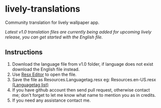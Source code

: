 # lively-translations
Community translation for lively wallpaper app.

*Latest v1.0 translation files are currently being added for upcoming lively release, you can get started with the English file.*
## Instructions 
 1. Download the language file from v1.0 folder, if language does not exist download the English file instead.
 2. Use [Resx Editor](https://sourceforge.net/projects/resx/) to open the file.
 3. Save the file as Resources.Languagetag.resx eg: Resources.en-US.resx
 [(Languagetag list)](https://docs.microsoft.com/en-us/openspecs/windows_protocols/ms-lcid/a9eac961-e77d-41a6-90a5-ce1a8b0cdb9c)
 4. If you have github account then send pull request, otherwise contact me; don't forget to let me know what name to mention you as in credits.
 5. If you need any assistance contact me.
